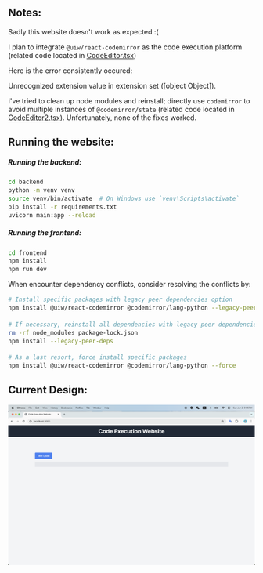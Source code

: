 ## Notes:

Sadly this website doesn't work as expected :(

I plan to integrate `@uiw/react-codemirror` as the code execution platform (related code located in [CodeEditor.tsx](frontend/src/components/CodeEditor.tsx))

Here is the error consistently occured: 

Unrecognized extension value in extension set ([object Object]).

I've tried to clean up node modules and reinstall; 
directly use `codemirror` to avoid multiple instances of `@codemirror/state` (related code located in [CodeEditor2.tsx](frontend/src/components/CodeEditor2.tsx)). Unfortunately, none of the fixes worked.

## Running the website:

##### Running the backend:
```bash
cd backend
python -m venv venv
source venv/bin/activate  # On Windows use `venv\Scripts\activate`
pip install -r requirements.txt
uvicorn main:app --reload
```

##### Running the frontend:
```bash
cd frontend
npm install
npm run dev
```

When encounter dependency conflicts, consider resolving the conflicts by:
```bash
# Install specific packages with legacy peer dependencies option
npm install @uiw/react-codemirror @codemirror/lang-python --legacy-peer-deps

# If necessary, reinstall all dependencies with legacy peer dependencies option
rm -rf node_modules package-lock.json
npm install --legacy-peer-deps

# As a last resort, force install specific packages
npm install @uiw/react-codemirror @codemirror/lang-python --force
```

## Current Design:
![alt text](Screenshot.png)